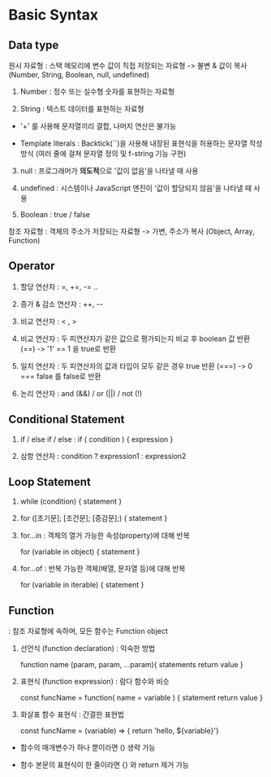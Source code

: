 # Basic Syntax

## Data type

원시 자료형 : 스택 메모리에 변수 값이 직접 저장되는 자료형 -> 불변 & 값이 복사 (Number, String, Boolean, null, undefined)

1. Number : 정수 또는 실수형 숫자를 표현하는 자료형

2. String : 텍스트 데이터를 표현하는 자료형 

- '+' 를 사용해 문자열끼리 결합, 나머지 연산은 불가능 

- Template literals : Backtick(``)을 사용해 내장된 표현식을 허용하는 문자열 작성 방식 (여러 줄에 걸쳐 문자열 정의 및 f-string 기능 구현)

3. null : 프로그래머가 **의도적**으로 '값이 없음'을 나타낼 때 사용 

4. undefined : 시스템이나 JavaScript 엔진이 '값이 할당되지 않음'을 나타낼 때 사용 

5. Boolean : true / false 

참조 자료형 : 객체의 주소가 저장되는 자료형 -> 가변, 주소가 복사 (Object, Array, Function) 


## Operator 

1. 할당 연산자 : =, +=, -= ..

2. 증가 & 감소 연산자 : ++, -- 

3. 비교 연산자 : < , >

4. 비교 연산자 : 두 피연산자가 같은 값으로 평가되는지 비교 후 boolean 값 반환 (==) -> '1' == 1 을 true로 반환

5. 일치 연산자 : 두 피연산자의 값과 타입이 모두 같은 경우 true 반환 (===) -> 0 === false 를 false로 반환 

6. 논리 연산자 : and (&&) / or (||) / not (!) 


## Conditional Statement

1. if / else if / else : if ( condition ) { expression }

2. 삼항 연산자 : condition ? expression1 : expression2 


## Loop Statement 

1. while (condition) { statement }

2. for ([초기문]; [조건문]; [증감문];) { statement }

3. for...in : 객체의 열거 가능한 속성(property)에 대해 반복 

    for (variable in object) { statement }

4. for...of : 반복 가능한 객체(배열, 문자열 등)에 대해 반복 

    for (variable in iterable) { statement }


## Function

: 참조 자료형에 속하며, 모든 함수는 Function object 

1. 선언식 (function declaration) : 익숙한 방법 

    function name (param, param, ...param){
        statements
        return value
    }

2. 표현식 (function expression) : 람다 함수와 비슷 

    const funcName = function( name = variable ) {
        statement
        return value 
    }

3. 화살표 함수 표현식 : 간결한 표현법 

    const funcName = (variable) => { return 'hello, ${variable}'}

- 함수의 매개변수가 하나 뿐이라면 () 생략 가능 

- 함수 본문의 표현식이 한 줄이라면 {} 와 return 제거 가능 